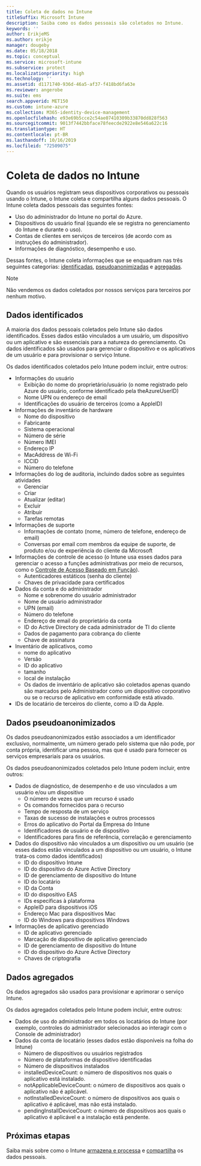 ```yaml
---
title: Coleta de dados no Intune
titleSuffix: Microsoft Intune
description: Saiba como os dados pessoais são coletados no Intune.
keywords: ''
author: ErikjeMS
ms.author: erikje
manager: dougeby
ms.date: 05/18/2018
ms.topic: conceptual
ms.service: microsoft-intune
ms.subservice: protect
ms.localizationpriority: high
ms.technology: ''
ms.assetid: d1171740-936d-46a5-af37-f418bd6fa63e
ms.reviewer: angerobe
ms.suite: ems
search.appverid: MET150
ms.custom: intune-azure
ms.collection: M365-identity-device-management
ms.openlocfilehash: e93e69b5cce2c54ae07410309b33870dd828f563
ms.sourcegitcommit: 9013f7442bbface78feecde2922e8e546a622c16
ms.translationtype: HT
ms.contentlocale: pt-BR
ms.lasthandoff: 10/16/2019
ms.locfileid: "72509075"
---
```

# <a name="data-collection-in-intune"></a>Coleta de dados no Intune

Quando os usuários registram seus dispositivos corporativos ou pessoais usando o Intune, o Intune coleta e compartilha alguns dados pessoais. O Intune coleta dados pessoais das seguintes fontes:

- Uso do administrador do Intune no portal do Azure.
- Dispositivos do usuário final (quando ele se registra no gerenciamento do Intune e durante o uso).
- Contas de clientes em serviços de terceiros (de acordo com as instruções do administrador).
- Informações de diagnóstico, desempenho e uso.

Dessas fontes, o Intune coleta informações que se enquadram nas três seguintes categorias: [identificadas](#identified-data), [pseudoanonimizadas](#pseudonymized-data) e [agregadas](#aggregated-data).

> [!NOTE]
> Não vendemos os dados coletados por nossos serviços para terceiros por nenhum motivo.

## <a name="identified-data"></a>Dados identificados

A maioria dos dados pessoais coletados pelo Intune são dados identificados. Esses dados estão vinculados a um usuário, um dispositivo ou um aplicativo e são essenciais para a natureza do gerenciamento. Os dados identificados são usados para gerenciar o dispositivo e os aplicativos de um usuário e para provisionar o serviço Intune.

Os dados identificados coletados pelo Intune podem incluir, entre outros: 

- Informações do usuário
  - Exibição do nome do proprietário/usuário (o nome registrado pelo Azure do usuário, conforme identificado pela theAzureUserID)
  - Nome UPN ou endereço de email
  - Identificações do usuário de terceiros (como a AppleID)
- Informações de inventário de hardware
  - Nome do dispositivo
  - Fabricante
  - Sistema operacional
  - Número de série
  - Número IMEI
  - Endereço IP
  - MacAddress de Wi-Fi
  - ICCID
  - Número do telefone
- Informações do log de auditoria, incluindo dados sobre as seguintes atividades
  - Gerenciar
  - Criar
  - Atualizar (editar)
  - Excluir
  - Atribuir
  - Tarefas remotas
- Informações de suporte
  - Informações de contato (nome, número de telefone, endereço de email)
  - Conversas por email com membros da equipe de suporte, de produto e/ou de experiência do cliente da Microsoft
- Informações de controle de acesso (o Intune usa esses dados para gerenciar o acesso a funções administrativas por meio de recursos, como o [Controle de Acesso Baseado em Função](../fundamentals/role-based-access-control.md)).
  - Autenticadores estáticos (senha do cliente)
  - Chaves de privacidade para certificados 
- Dados da conta e do administrador
  - Nome e sobrenome do usuário administrador
  - Nome de usuário administrador
  - UPN (email)
  - Número do telefone
  - Endereço de email do proprietário da conta
  - ID do Active Directory de cada administrador de TI do cliente
  - Dados de pagamento para cobrança do cliente
  - Chave de assinatura
- Inventário de aplicativos, como
  - nome do aplicativo
  - Versão
  - ID do aplicativo
  - tamanho
  - local de instalação
  - Os dados de inventário de aplicativo são coletados apenas quando são marcados pelo Administrador como um dispositivo corporativo ou se o recurso de aplicativo em conformidade está ativado.  
- IDs de locatário de terceiros do cliente, como a ID da Apple. 

## <a name="pseudonymized-data"></a>Dados pseudoanonimizados

Os dados pseudoanonimizados estão associados a um identificador exclusivo, normalmente, um número gerado pelo sistema que não pode, por conta própria, identificar uma pessoa, mas que é usado para fornecer os serviços empresariais para os usuários. 

Os dados pseudoanonimizados coletados pelo Intune podem incluir, entre outros: 

- Dados de diagnóstico, de desempenho e de uso vinculados a um usuário e/ou um dispositivo
  - O número de vezes que um recurso é usado
  - Os comandos fornecidos para o recurso
  - Tempo de resposta de um serviço
  - Taxas de sucesso de instalações e outros processos
  - Erros do aplicativo do Portal da Empresa do Intune
  - Identificadores de usuário e de dispositivo
  - Identificadores para fins de referência, correlação e gerenciamento 
- Dados do dispositivo não vinculados a um dispositivo ou um usuário (se esses dados estão vinculados a um dispositivo ou um usuário, o Intune trata-os como dados identificados)
  - ID do dispositivo Intune
  - ID do dispositivo do Azure Active Directory
  - ID de gerenciamento de dispositivo do Intune
  - ID do locatário
  - ID da Conta
  - ID do dispositivo EAS
  - IDs específicas à plataforma
  - AppleID para dispositivos iOS
  - Endereço Mac para dispositivos Mac
  - ID do Windows para dispositivos Windows
- Informações de aplicativo gerenciado
  - ID de aplicativo gerenciado
  - Marcação de dispositivo de aplicativo gerenciado
  - ID de gerenciamento de dispositivo do Intune
  - ID do dispositivo do Azure Active Directory
  - Chaves de criptografia

## <a name="aggregated-data"></a>Dados agregados

Os dados agregados são usados para provisionar e aprimorar o serviço Intune. 

Os dados agregados coletados pelo Intune podem incluir, entre outros: 

- Dados de uso do administrador em todos os locatários do Intune (por exemplo, controles do administrador selecionados ao interagir com o Console de administrador)
- Dados da conta de locatário (esses dados estão disponíveis na folha do Intune)
  - Número de dispositivos ou usuários registrados
  - Número de plataformas de dispositivo identificadas  
  - Número de dispositivos instalados
  - installedDeviceCount: o número de dispositivos nos quais o aplicativo está instalado.
  - notApplicableDeviceCount: o número de dispositivos aos quais o aplicativo não é aplicável.
  - notInstalledDeviceCount: o número de dispositivos aos quais o aplicativo é aplicável, mas não está instalado.
  - pendingInstallDeviceCount: o número de dispositivos aos quais o aplicativo é aplicável e a instalação está pendente.

## <a name="next-steps"></a>Próximas etapas

Saiba mais sobre como o Intune [armazena e processa](privacy-data-store-process.md) e [compartilha](privacy-data-secure-share.md) os dados pessoais. 
